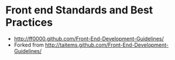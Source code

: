 Front end Standards and Best Practices
======

* http://ff0000.github.com/Front-End-Development-Guidelines/
* Forked from http://taitems.github.com/Front-End-Development-Guidelines/

